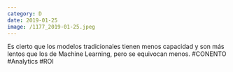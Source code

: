 ```yaml
--- 
category: D 
date: 2019-01-25 
image: /1177_2019-01-25.jpeg 
--- 
```


Es cierto que los modelos tradicionales tienen menos capacidad y son más lentos que los de Machine Learning, pero se equivocan menos. #CONENTO #Analytics #ROI